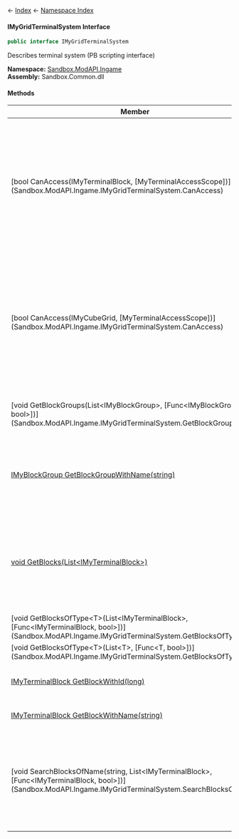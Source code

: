 ← [Index](Api-Index) ← [Namespace Index](Namespace-Index)

#### IMyGridTerminalSystem Interface

```csharp
public interface IMyGridTerminalSystem
```

Describes terminal system (PB scripting interface)

**Namespace:** [Sandbox.ModAPI.Ingame](Sandbox.ModAPI.Ingame)  
**Assembly:** Sandbox.Common.dll

#### Methods

|Member|Description|
|---|---|
|[bool CanAccess(IMyTerminalBlock, \[MyTerminalAccessScope])](Sandbox.ModAPI.Ingame.IMyGridTerminalSystem.CanAccess)|Checks if the grid terminal system can still access the given [IMyTerminalBlock](Sandbox.ModAPI.Ingame.IMyTerminalBlock) . A block is no longer accessible if it's destroyed, detached, it's ownership has changed or is otherwise disconnected from this grid terminal system.|
|[bool CanAccess(IMyCubeGrid, \[MyTerminalAccessScope])](Sandbox.ModAPI.Ingame.IMyGridTerminalSystem.CanAccess)|Checks if the grid terminal system can still access the given [IMyCubeGrid](VRage.Game.ModAPI.Ingame.IMyCubeGrid) . A grid is no longer accessible if it's destroyed, detached, it's ownership has changed or is otherwise disconnected from this grid terminal system.|
|[void GetBlockGroups(List\<IMyBlockGroup>, \[Func\<IMyBlockGroup, bool>])](Sandbox.ModAPI.Ingame.IMyGridTerminalSystem.GetBlockGroups)|Fills the provided list with the block groups reachable by this grid terminal system.|
|[IMyBlockGroup GetBlockGroupWithName(string)](Sandbox.ModAPI.Ingame.IMyGridTerminalSystem.GetBlockGroupWithName)|Returns the first block group found with the given name. Will return`null`if no block group with that name can be found.|
|[void GetBlocks(List\<IMyTerminalBlock>)](Sandbox.ModAPI.Ingame.IMyGridTerminalSystem.GetBlocks)|Fills the provided list with all the blocks reachable by this grid terminal system. This means all blocks on the same grid, or connected via rotors, pistons or connectors.|
|[void GetBlocksOfType\<T>(List\<IMyTerminalBlock>, \[Func\<IMyTerminalBlock, bool>])](Sandbox.ModAPI.Ingame.IMyGridTerminalSystem.GetBlocksOfType)||
|[void GetBlocksOfType\<T>(List\<T>, \[Func\<T, bool>])](Sandbox.ModAPI.Ingame.IMyGridTerminalSystem.GetBlocksOfType)||
|[IMyTerminalBlock GetBlockWithId(long)](Sandbox.ModAPI.Ingame.IMyGridTerminalSystem.GetBlockWithId)|Attempts to retrieve the block with the given entity ID.|
|[IMyTerminalBlock GetBlockWithName(string)](Sandbox.ModAPI.Ingame.IMyGridTerminalSystem.GetBlockWithName)|Returns the first block found with the given name.|
|[void SearchBlocksOfName(string, List\<IMyTerminalBlock>, \[Func\<IMyTerminalBlock, bool>])](Sandbox.ModAPI.Ingame.IMyGridTerminalSystem.SearchBlocksOfName)|Fills the provided list with the blocks reachable by this grid terminal system. This means all blocks on the same grid, or connected via rotors, pistons or connectors.|

